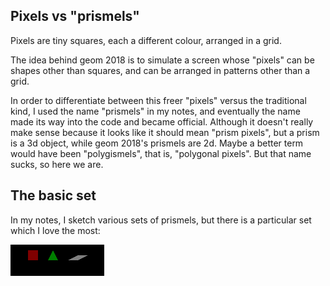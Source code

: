 
## Pixels vs "prismels"

Pixels are tiny squares, each a different colour, arranged in a grid.

The idea behind geom 2018 is to simulate a screen whose "pixels" can be shapes other than squares,
and can be arranged in patterns other than a grid.

In order to differentiate between this freer "pixels" versus the traditional kind, I used the
name "prismels" in my notes, and eventually the name made its way into the code and became official.
Although it doesn't really make sense because it looks like it should mean "prism pixels",
but a prism is a 3d object, while geom 2018's prismels are 2d.
Maybe a better term would have been "polygismels", that is, "polygonal pixels".
But that name sucks, so here we are.

## The basic set

In my notes, I sketch various sets of prismels, but there is a particular set which I love the most:

![](img/fig0.png)

